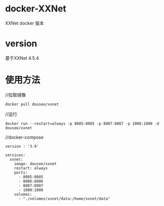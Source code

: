 # docker-XXNet
XXNet docker 版本

# version
基于XXNet 4.5.4

# 使用方法
//拉取镜像
```
docker pull dousee/xxnet
```

//运行
```
docker run --restart=always -p 8085:8085 -p 8087:8087 -p 1080:1080 -d dousee/xxnet
```

//docker-compose
```
version : '3.9'

services:
  xxnet:
    image: dousee/xxnet
    restart: always
    ports:
      - 8085:8085
      - 8086:8086
      - 8087:8087
      - 1080:1080
    volumes:
      - "./volumes/xxnet/data:/home/xxnet/data"
```
